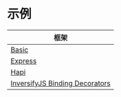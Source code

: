 # 示例

| 框架 | 
|----|
| [Basic](https://github.com/inversify/inversify-basic-example) |
| [Express](https://github.com/inversify/inversify-express-example) |
| [Hapi](https://github.com/inversify/inversify-hapi-example) |
| [InversifyJS Binding Decorators](https://github.com/inversify/inversify-express-example/tree/master/BindingDecorators) |
